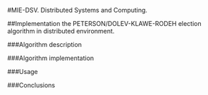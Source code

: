 #MIE-DSV. Distributed Systems and Computing.

##Implementation the PETERSON/DOLEV-KLAWE-RODEH election algorithm in distributed environment.



###Algorithm description


###Algorithm implementation


###Usage


###Conclusions

